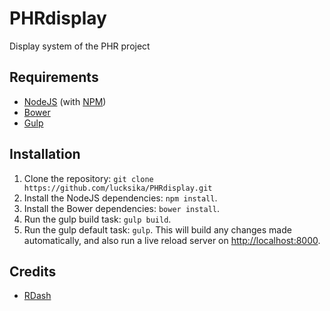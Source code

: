 # PHRdisplay
Display system of the PHR project

## Requirements
* [NodeJS](http://nodejs.org/) (with [NPM](https://www.npmjs.org/))
* [Bower](http://bower.io)
* [Gulp](http://gulpjs.com)

## Installation
1. Clone the repository: `git clone https://github.com/lucksika/PHRdisplay.git`
2. Install the NodeJS dependencies: `npm install`.
3. Install the Bower dependencies: `bower install`.
4. Run the gulp build task: `gulp build`.
5. Run the gulp default task: `gulp`. This will build any changes made automatically, and also run a live reload server on [http://localhost:8000](http://localhost:8000).

## Credits
* [RDash](https://github.com/rdash)
